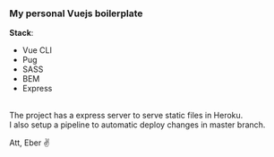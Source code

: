 ### My personal Vuejs boilerplate

**Stack**:
<br />
- Vue CLI <br>
- Pug <br>
- SASS <br>
- BEM <br>
- Express <br>
<br>
The project has a express server to serve static files in Heroku. <br>
I also setup a pipeline to automatic deploy changes in master branch.

Att, Eber ✌
